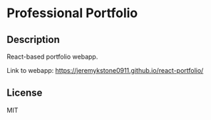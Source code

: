 # Professional Portfolio

## Description

React-based portfolio webapp.

Link to webapp: https://jeremykstone0911.github.io/react-portfolio/

## License

MIT
